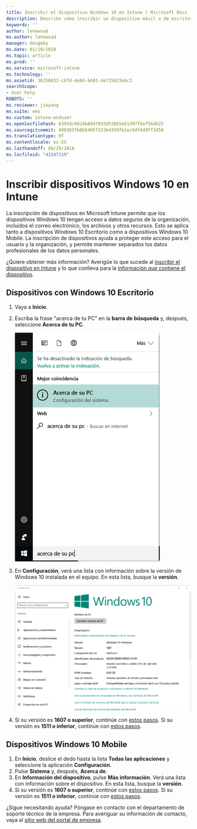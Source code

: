 ```yaml
---
title: Inscribir el dispositivo Windows 10 en Intune | Microsoft Docs
description: Describe cómo inscribir un dispositivo móvil o de escritorio Windows 10 en Intune.
keywords: ''
author: lenewsad
ms.author: lanewsad
manager: dougeby
ms.date: 01/10/2018
ms.topic: article
ms.prod: ''
ms.service: microsoft-intune
ms.technology: ''
ms.assetid: 36250832-c6fd-4e8d-b681-de735023ebc3
searchScope:
- User help
ROBOTS: ''
ms.reviewer: jieyang
ms.suite: ems
ms.custom: intune-enduser
ms.openlocfilehash: 6395dc0d14b8947093d53865eb1d97f6ef56db25
ms.sourcegitcommit: 490365fb8b5405f323b4358fb1ec9dfdd9ff2d58
ms.translationtype: HT
ms.contentlocale: es-ES
ms.lasthandoff: 08/29/2018
ms.locfileid: "43147119"
---
```

# <a name="enroll-your-windows-10-devices-in-intune"></a>Inscribir dispositivos Windows 10 en Intune

La inscripción de dispositivos en Microsoft Intune permite que los dispositivos Windows 10 tengan acceso a datos seguros de la organización, incluidos el correo electrónico, los archivos y otros recursos. Esto se aplica tanto a dispositivos Windows 10 Escritorio como a dispositivos Windows 10 Mobile. La inscripción de dispositivos ayuda a proteger este acceso para el usuario y la organización, y permite mantener separados los datos profesionales de los datos personales.

¿Quiere obtener más información? Averigüe lo que sucede al [inscribir el dispositivo en Intune](what-happens-if-you-install-the-company-portal-app-and-enroll-your-device-in-intune-windows.md) y lo que conlleva para la [información que contiene el dispositivo](what-info-can-your-company-see-when-you-enroll-your-device-in-intune.md).

## <a name="windows-10-desktop-devices"></a>Dispositivos con Windows 10 Escritorio

1. Vaya a **Inicio**.

2. Escriba la frase "acerca de tu PC" en la __barra de búsqueda__ y, después, seleccione __Acerca de tu PC__.

   ![configuración para la búsqueda de acerca de tu pc](media/searching_for_about_your_pc.png)

3. En __Configuración__, verá una lista con información sobre la versión de Windows 10 instalada en el equipo. En esta lista, busque la __versión__.

   ![Acerca del PC en Windows 10 Escritorio](media/settings_about_pc.png)

4. Si su versión es __1607 o superior__, continúe con [estos pasos](enroll-your-w10-device-access-work-or-school.md). Si su versión es __1511 o inferior__, continúe con [estos pasos](enroll-your-w10-device-your-account.md).

## <a name="windows-10-mobile-devices"></a>Dispositivos Windows 10 Mobile        

1.  En __Inicio__, deslice el dedo hasta la lista __Todas las aplicaciones__ y seleccione la aplicación __Configuración__.        
2.  Pulse __Sistema__ y, después, __Acerca de__.       
3.  En __Información del dispositivo__, pulse __Más información__. Verá una lista con información sobre el dispositivo. En esta lista, busque la __versión__.        
4.  Si su versión es __1607 o superior__, continúe con [estos pasos](enroll-your-w10-device-access-work-or-school.md). Si su versión es __1511 o inferior__, continúe con [estos pasos](enroll-your-w10-device-your-account.md).

¿Sigue necesitando ayuda? Póngase en contacto con el departamento de soporte técnico de la empresa. Para averiguar su información de contacto, vaya al [sitio web del portal de empresa](https://go.microsoft.com/fwlink/?linkid=2010980).
